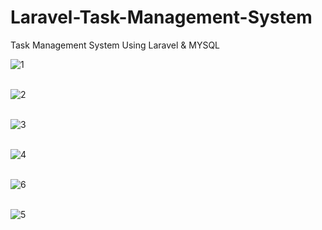 # Laravel-Task-Management-System
Task Management System Using Laravel &amp; MYSQL

![1](https://github.com/MrTineth/Laravel-Task-Management-System/assets/106744622/673c4a19-91ba-4958-9a8b-a00a196ca3f5)
</br></br>

![2](https://github.com/MrTineth/Laravel-Task-Management-System/assets/106744622/93e0c71b-6df6-4f83-87db-ead51335cc14)
</br></br>

![3](https://github.com/MrTineth/Laravel-Task-Management-System/assets/106744622/e83ea475-b7d9-47aa-a67c-631ee639e1ca)
</br></br>

![4](https://github.com/MrTineth/Laravel-Task-Management-System/assets/106744622/68627333-8a5f-400e-a590-51b8643c6942)
</br></br>

![6](https://github.com/MrTineth/Laravel-Task-Management-System/assets/106744622/2e8be0de-5b6e-42be-8be5-5d87078dcd5d)
</br></br>

![5](https://github.com/MrTineth/Laravel-Task-Management-System/assets/106744622/898545ee-82ff-4d48-8c87-0ffbe6ee79ae)



